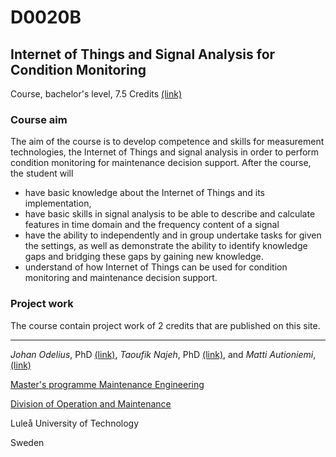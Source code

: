 # D0020B
## Internet of Things and Signal Analysis for Condition Monitoring

Course, bachelor's level, 7.5 Credits [(link)](https://www.ltu.se/edu/course/D00/D0020B/)

### Course aim
The aim of the course is to develop competence and skills for measurement technologies, the Internet of Things and signal analysis in order to perform condition monitoring for maintenance decision support. After the course, the student will 
- have basic knowledge about the Internet of Things and its implementation,
- have basic skills in signal analysis to be able to describe and calculate features in time domain and the frequency content of a signal 
- have the ability to independently and in group undertake tasks for given the settings, as well as demonstrate the ability to identify knowledge gaps     and bridging these gaps by gaining new knowledge.
- understand of how Internet of Things can be used for condition monitoring and maintenance decision support.

### Project work
The course contain project work of 2 credits that are published on this site. 


_____________________________________________
*Johan Odelius*, PhD [(link)](https://www.ltu.se/staff/j/johode),
*Taoufik Najeh*, PhD [(link)](https://www.ltu.se/staff/t/taonaj), and
*Matti Autioniemi*, [(link)](https://www.lapinamk.fi)

[Master's programme Maintenance Engineering](https://www.ltu.se/mastermaintenance)

[Division of Operation and Maintenance](https://www.ltu.se/maintenance)

Luleå University of Technology

Sweden
